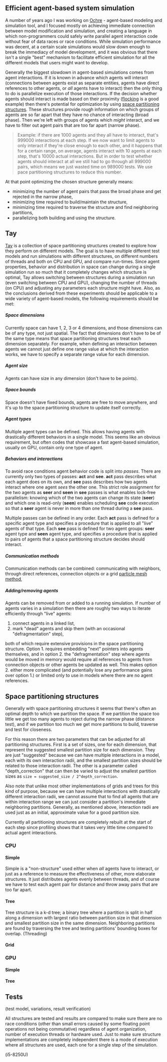 
## Efficient agent-based system simulation

A number of years ago I was working on [Ochre](https://github.com/bcace/ochre) - agent-based modeling and simulation tool, and I focused mostly on achieving immediate connection between model modification and simulation, and creating a language in which non-programmers could safely write parallel agent interaction code without fear of data races or race conditions. While simulation performance was decent, at a certain scale simulations would slow down enough to break the immediacy of model development, and it was obvious that there isn't a single "best" mechanism to facilitate efficient simulation for all the different models that users might want to develop.

Generally the biggest slowdown in agent-based simulations comes from agent interactions. If it is known in advance which agents will interact (connections between agents exist as separate entities, agents have direct references to other agents, or *all* agents have to interact) then the only thing to do is parallelize execution of those interactions. If the decision whether agents should interact is made based on their proximity ([flocking](https://en.wikipedia.org/wiki/Flocking_(behavior)) is a good example) then there's potential for optimization by using [space partitioning structures](https://en.wikipedia.org/wiki/Space_partitioning). These structures provide rough information on which groups of agents are so far apart that they have no chance of interacting (broad phase). Then we're left with groups of agents which *might* interact, and we have to filter out agent pairs that are too far apart (narrow phase).

> Example: if there are 1000 agents and they all have to interact, that's 999000 interactions at each step. If we now want to limit agents to only interact if they're close enough to each other, and it happens that for a certain range, on average, agents interact with 10 agents at each step, that's 10000 actual interactions. But in order to test whether agents should interact at all we still had to go through all 999000 pairs, which means we just wasted time on 989000 tests. We use pace partitioning structures to reduce this number.

At that point optimizing the chosen structure generally means:

* minimizing the number of agent pairs that pass the broad phase and get rejected in the narrow phase,
* minimizing time required to build/maintain the structure,
* minimizing time required to traverse the structure and find neighboring partitions,
* parallelizing both building and using the structure.

## Tay

[Tay](https://github.com/bcace/tay) is a collection of space partitioning structures created to explore how they perform on different models. The goal is to have multiple different test models and run simulations with different structures, on different numbers of threads and both on CPU and GPU, and compare run-times. Since agent properties, behavior and distribution in space can change during a single simulation run so much that it completely changes which structure is optimal, Tay allows switching between structures during a simulation run (even switching between CPU and GPU), changing the number of threads (on CPU) and adjusting any parameters each structure might have. Also, as the conclusions derived from these experiments should be applicable to a wide variety of agent-based models, the following requirements should be met:

##### Space dimensions

Currently space can have 1, 2, 3 or 4 dimensions, and those dimensions can be of any type, not just spatial. The fact that dimensions don't have to be of the same type means that space partitioning structures treat each dimension separately. For example, when defining an interaction between agents we cannot just define one range value at which the interaction works, we have to specify a separate range value for each dimension.

##### Agent size

Agents can have size in any dimension (don't have to be points).

##### Space bounds

Space doesn't have fixed bounds, agents are free to move anywhere, and it's up to the space partitioning structure to update itself correctly.

##### Agent types

Multiple agent types can be defined. This allows having agents with drastically different behaviors in a single model. This seems like an obvious requirement, but often codes that showcase a fast agent-based simulation, usually on GPU, contain only one type of agent.

##### Behaviors and interactions

To avoid race conditions agent behavior code is split into *passes*. There are currently only two types of passes: **act** and **see**. **act** pass describes what each agent does on its own, and **see** pass describes how two agents interact where one agent *sees* the other one. This strict role assignment for the two agents as **seer** and **seen** in **see** passes is what enables lock-free parallelism: knowing which of the two agents can change its state (**seer**) and which one is read-only (**seen**) enables scheduling **see** code execution so that a **seer** agent is never in more than one thread during a **see** pass.

Multiple passes can be defined in any order. Each **act** pass is defined for a specific agent type and specifies a procedure that is applied to all "live" agents of that type. Each **see** pass is defined for two agent groups: **seer** agent type and **seen** agent type, and specifies a procedure that is applied to pairs of agents that a space partitioning structure decides should interact.

##### Communication methods

Communication methods can be combined: communicating with neighbors, through direct references, connection objects or a grid [particle mesh method](https://en.wikipedia.org/wiki/Particle_Mesh),

##### Adding/removing agents

Agents can be removed from or added to a running simulation. If number of agents varies in a simulation then there are roughly two ways to iterate efficiently through "live" agents:

1. connect agents in a linked list,
2. mark "dead" agents and skip them (with an occasional "defragmentation" step),

both of which require extensive provisions in the space partitioning structure. Option 1. requires embedding "next" pointers into agents themselves, and in option 2. the "defragmentation" step where agents would be moved in memory would require all references to agents from connection objects or other agents be updated as well. This makes option 2. either more complicated (and potentially lose any performance gains over option 1.) or limited only to use in models where there are no agent references.

## Space partitioning structures

Generally with space partitioning structures it seems that there's often an optimal depth to which we partition the space. If we partition the space too little we get too many agents to reject during the narrow phase (distance test), and if we partition too much we get more partitions to build, traverse and test for closeness.

For this reason there are two parameters that can be adjusted for all partitioning structures. First is a set of sizes, one for each dimension, that represent the suggested smallest partition size for each dimension. They are just "suggested" because we can have multiple interactions in a model, each with its own interaction radii, and the smallest partition sizes should be related to those interaction radii. The other is a parameter called "depth_correction" that can then be varied to adjust the smallest partition sizes as `size = suggested_size / 2^depth_correction`.

Also note that unlike most other implementations of grids and trees for this kind of purpose, because we can have multiple interactions with drastically different interaction radii, we cannot assume that to find all agents that are within interaction range we can just consider a partition's immediate neighboring partitions. Generally, as mentioned above, interaction radii are used just as an initial, approximate value for a good partition size.

Currently all partitioning structures are completely rebuilt at the start of each step since profiling shows that it takes very little time compared to actual agent interactions.

### CPU

#### Simple

Simple is a "non-structure" used either when *all* agents have to interact, or just as a reference to measure the effectiveness of other, more elaborate structures. It just distributes agents evenly between threads, and of course we have to test each agent pair for distance and throw away pairs that are too far apart.

#### Tree

Tree structure is a k-d tree; a binary tree where a partition is split in half along a dimension with largest ratio between partition size in that dimension and smallest partition size in the same dimension. Neighboring partitions are found by traversing the tree and testing partitions' bounding boxes for overlap. (Threading)

#### Grid

### GPU

#### Simple

#### Tree

## Tests

(test model, variations, result verification)

All structures are tested and results are compared to make sure there are no race conditions (other than small errors caused by some floating point operations not being commutative) regardless of agent organization, number of execution threads or hardware used. Just to make sure structure implementations are completely independent there is a mode of execution where all structures are used, each one for a single step of the simulation.

(i5-8250U)
